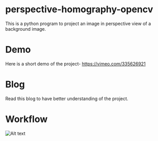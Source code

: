 # perspective-homography-opencv
This is a python program to project an image in perspective view of a background image.

# Demo
Here is a short demo of the project- https://vimeo.com/335626921

# Blog
Read this blog to have better understanding of the project.

# Workflow
![Alt text](https://github.com/anshul-16/perspective-homography-opencv/blob/master/workflow.png?raw=true "Optional Title")

